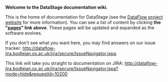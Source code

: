 **Welcome to the DataStage documentation wiki.**

This is the home of documentation for DataStage (see the [DataFlow project website](http://www.dataflow.ox.ac.uk) for more information). You can see a list of content by clicking **the "[pages](https://github.com/dataflow/DataStage/wiki/_pages)" link above**.  These pages will be updated and expanded as the software evolves.

If you don't see what you want here, you may find answers on our issue tracker: http://dataflow-jira.bodleian.ox.ac.uk/jira/secure/IssueNavigator.jspa.

This link will take you straight to documentation on JIRA: http://dataflow-jira.bodleian.ox.ac.uk/jira/secure/IssueNavigator.jspa?mode=hide&requestId=10200